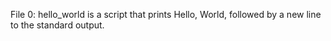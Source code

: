 File 0: hello_world is a script that prints Hello, World, followed by a new line to the standard output.
